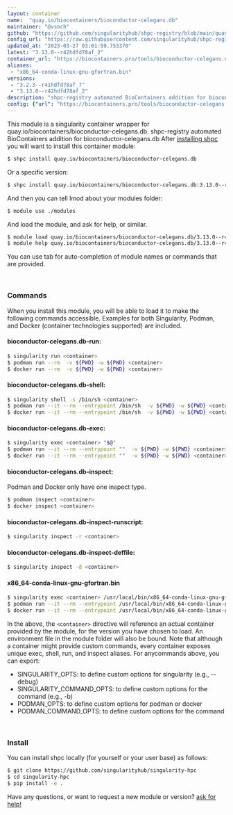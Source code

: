 ```yaml
---
layout: container
name:  "quay.io/biocontainers/bioconductor-celegans.db"
maintainer: "@vsoch"
github: "https://github.com/singularityhub/shpc-registry/blob/main/quay.io/biocontainers/bioconductor-celegans.db/container.yaml"
config_url: "https://raw.githubusercontent.com/singularityhub/shpc-registry/main/quay.io/biocontainers/bioconductor-celegans.db/container.yaml"
updated_at: "2023-03-27 03:01:59.753370"
latest: "3.13.0--r42hdfd78af_2"
container_url: "https://biocontainers.pro/tools/bioconductor-celegans.db"
aliases:
 - "x86_64-conda-linux-gnu-gfortran.bin"
versions:
 - "3.2.3--r41hdfd78af_7"
 - "3.13.0--r42hdfd78af_2"
description: "shpc-registry automated BioContainers addition for bioconductor-celegans.db"
config: {"url": "https://biocontainers.pro/tools/bioconductor-celegans.db", "maintainer": "@vsoch", "description": "shpc-registry automated BioContainers addition for bioconductor-celegans.db", "latest": {"3.13.0--r42hdfd78af_2": "sha256:913b4ec19db3bd439ba05b19dddc116896cbaf83532cb364e98736233610cd27"}, "tags": {"3.2.3--r41hdfd78af_7": "sha256:26ddc891456fab47bd24d964af85a4679370a1fb3b184831efc22770faf2a4e6", "3.13.0--r42hdfd78af_2": "sha256:913b4ec19db3bd439ba05b19dddc116896cbaf83532cb364e98736233610cd27"}, "docker": "quay.io/biocontainers/bioconductor-celegans.db", "aliases": {"x86_64-conda-linux-gnu-gfortran.bin": "/usr/local/bin/x86_64-conda-linux-gnu-gfortran.bin"}}
---
```


This module is a singularity container wrapper for quay.io/biocontainers/bioconductor-celegans.db.
shpc-registry automated BioContainers addition for bioconductor-celegans.db
After [installing shpc](#install) you will want to install this container module:


```bash
$ shpc install quay.io/biocontainers/bioconductor-celegans.db
```

Or a specific version:

```bash
$ shpc install quay.io/biocontainers/bioconductor-celegans.db:3.13.0--r42hdfd78af_2
```

And then you can tell lmod about your modules folder:

```bash
$ module use ./modules
```

And load the module, and ask for help, or similar.

```bash
$ module load quay.io/biocontainers/bioconductor-celegans.db/3.13.0--r42hdfd78af_2
$ module help quay.io/biocontainers/bioconductor-celegans.db/3.13.0--r42hdfd78af_2
```

You can use tab for auto-completion of module names or commands that are provided.

<br>

### Commands

When you install this module, you will be able to load it to make the following commands accessible.
Examples for both Singularity, Podman, and Docker (container technologies supported) are included.

#### bioconductor-celegans.db-run:

```bash
$ singularity run <container>
$ podman run --rm  -v ${PWD} -w ${PWD} <container>
$ docker run --rm  -v ${PWD} -w ${PWD} <container>
```

#### bioconductor-celegans.db-shell:

```bash
$ singularity shell -s /bin/sh <container>
$ podman run --it --rm --entrypoint /bin/sh  -v ${PWD} -w ${PWD} <container>
$ docker run --it --rm --entrypoint /bin/sh  -v ${PWD} -w ${PWD} <container>
```

#### bioconductor-celegans.db-exec:

```bash
$ singularity exec <container> "$@"
$ podman run --it --rm --entrypoint ""  -v ${PWD} -w ${PWD} <container> "$@"
$ docker run --it --rm --entrypoint ""  -v ${PWD} -w ${PWD} <container> "$@"
```

#### bioconductor-celegans.db-inspect:

Podman and Docker only have one inspect type.

```bash
$ podman inspect <container>
$ docker inspect <container>
```

#### bioconductor-celegans.db-inspect-runscript:

```bash
$ singularity inspect -r <container>
```

#### bioconductor-celegans.db-inspect-deffile:

```bash
$ singularity inspect -d <container>
```


#### x86_64-conda-linux-gnu-gfortran.bin

```bash
$ singularity exec <container> /usr/local/bin/x86_64-conda-linux-gnu-gfortran.bin
$ podman run --it --rm --entrypoint /usr/local/bin/x86_64-conda-linux-gnu-gfortran.bin   -v ${PWD} -w ${PWD} <container> -c " $@"
$ docker run --it --rm --entrypoint /usr/local/bin/x86_64-conda-linux-gnu-gfortran.bin   -v ${PWD} -w ${PWD} <container> -c " $@"
```



In the above, the `<container>` directive will reference an actual container provided
by the module, for the version you have chosen to load. An environment file in the
module folder will also be bound. Note that although a container
might provide custom commands, every container exposes unique exec, shell, run, and
inspect aliases. For anycommands above, you can export:

 - SINGULARITY_OPTS: to define custom options for singularity (e.g., --debug)
 - SINGULARITY_COMMAND_OPTS: to define custom options for the command (e.g., -b)
 - PODMAN_OPTS: to define custom options for podman or docker
 - PODMAN_COMMAND_OPTS: to define custom options for the command

<br>

### Install

You can install shpc locally (for yourself or your user base) as follows:

```bash
$ git clone https://github.com/singularityhub/singularity-hpc
$ cd singularity-hpc
$ pip install -e .
```

Have any questions, or want to request a new module or version? [ask for help!](https://github.com/singularityhub/singularity-hpc/issues)